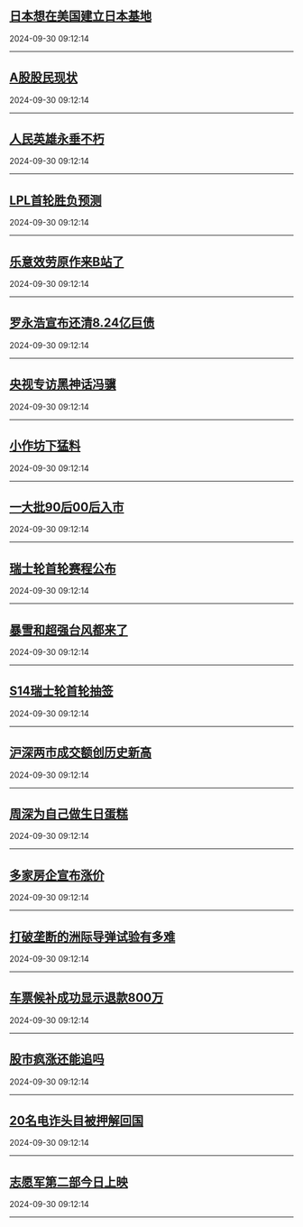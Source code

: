 ## [日本想在美国建立日本基地](https://search.bilibili.com/all?vt=36849326&keyword=%E6%97%A5%E6%9C%AC%E6%83%B3%E5%9C%A8%E7%BE%8E%E5%9B%BD%E5%BB%BA%E7%AB%8B%E6%97%A5%E6%9C%AC%E5%9F%BA%E5%9C%B0&order=click)

2024-09-30 09:12:14

---
## [A股股民现状](https://search.bilibili.com/all?vt=36849326&keyword=A%E8%82%A1%E8%82%A1%E6%B0%91%E7%8E%B0%E7%8A%B6&order=click)

2024-09-30 09:12:14

---
## [人民英雄永垂不朽](https://search.bilibili.com/all?vt=36849326&keyword=%E4%BA%BA%E6%B0%91%E8%8B%B1%E9%9B%84%E6%B0%B8%E5%9E%82%E4%B8%8D%E6%9C%BD&order=click)

2024-09-30 09:12:14

---
## [LPL首轮胜负预测](https://search.bilibili.com/all?vt=36849326&keyword=LPL%E9%A6%96%E8%BD%AE%E8%83%9C%E8%B4%9F%E9%A2%84%E6%B5%8B&order=click)

2024-09-30 09:12:14

---
## [乐意效劳原作来B站了](https://search.bilibili.com/all?vt=36849326&keyword=%E4%B9%90%E6%84%8F%E6%95%88%E5%8A%B3%E5%8E%9F%E4%BD%9C%E6%9D%A5B%E7%AB%99%E4%BA%86&order=click)

2024-09-30 09:12:14

---
## [罗永浩宣布还清8.24亿巨债](https://search.bilibili.com/all?vt=36849326&keyword=%E7%BD%97%E6%B0%B8%E6%B5%A9%E5%AE%A3%E5%B8%83%E8%BF%98%E6%B8%858.24%E4%BA%BF%E5%B7%A8%E5%80%BA&order=click)

2024-09-30 09:12:14

---
## [央视专访黑神话冯骥](https://search.bilibili.com/all?vt=36849326&keyword=%E5%A4%AE%E8%A7%86%E4%B8%93%E8%AE%BF%E9%BB%91%E7%A5%9E%E8%AF%9D%E5%86%AF%E9%AA%A5&order=click)

2024-09-30 09:12:14

---
## [小作坊下猛料](https://search.bilibili.com/all?vt=36849326&keyword=%E5%B0%8F%E4%BD%9C%E5%9D%8A%E4%B8%8B%E7%8C%9B%E6%96%99&order=click)

2024-09-30 09:12:14

---
## [一大批90后00后入市](https://search.bilibili.com/all?vt=36849326&keyword=%E4%B8%80%E5%A4%A7%E6%89%B990%E5%90%8E00%E5%90%8E%E5%85%A5%E5%B8%82&order=click)

2024-09-30 09:12:14

---
## [瑞士轮首轮赛程公布](https://search.bilibili.com/all?vt=36849326&keyword=%E7%91%9E%E5%A3%AB%E8%BD%AE%E9%A6%96%E8%BD%AE%E8%B5%9B%E7%A8%8B%E5%85%AC%E5%B8%83&order=click)

2024-09-30 09:12:14

---
## [暴雪和超强台风都来了](https://search.bilibili.com/all?vt=36849326&keyword=%E6%9A%B4%E9%9B%AA%E5%92%8C%E8%B6%85%E5%BC%BA%E5%8F%B0%E9%A3%8E%E9%83%BD%E6%9D%A5%E4%BA%86&order=click)

2024-09-30 09:12:14

---
## [S14瑞士轮首轮抽签](https://search.bilibili.com/all?vt=36849326&keyword=S14%E7%91%9E%E5%A3%AB%E8%BD%AE%E9%A6%96%E8%BD%AE%E6%8A%BD%E7%AD%BE&order=click)

2024-09-30 09:12:14

---
## [沪深两市成交额创历史新高](https://search.bilibili.com/all?vt=36849326&keyword=%E6%B2%AA%E6%B7%B1%E4%B8%A4%E5%B8%82%E6%88%90%E4%BA%A4%E9%A2%9D%E5%88%9B%E5%8E%86%E5%8F%B2%E6%96%B0%E9%AB%98&order=click)

2024-09-30 09:12:14

---
## [周深为自己做生日蛋糕](https://search.bilibili.com/all?vt=36849326&keyword=%E5%91%A8%E6%B7%B1%E4%B8%BA%E8%87%AA%E5%B7%B1%E5%81%9A%E7%94%9F%E6%97%A5%E8%9B%8B%E7%B3%95&order=click)

2024-09-30 09:12:14

---
## [多家房企宣布涨价](https://search.bilibili.com/all?vt=36849326&keyword=%E5%A4%9A%E5%AE%B6%E6%88%BF%E4%BC%81%E5%AE%A3%E5%B8%83%E6%B6%A8%E4%BB%B7&order=click)

2024-09-30 09:12:14

---
## [打破垄断的洲际导弹试验有多难](https://search.bilibili.com/all?vt=36849326&keyword=%E6%89%93%E7%A0%B4%E5%9E%84%E6%96%AD%E7%9A%84%E6%B4%B2%E9%99%85%E5%AF%BC%E5%BC%B9%E8%AF%95%E9%AA%8C%E6%9C%89%E5%A4%9A%E9%9A%BE&order=click)

2024-09-30 09:12:14

---
## [车票候补成功显示退款800万](https://search.bilibili.com/all?vt=36849326&keyword=%E8%BD%A6%E7%A5%A8%E5%80%99%E8%A1%A5%E6%88%90%E5%8A%9F%E6%98%BE%E7%A4%BA%E9%80%80%E6%AC%BE800%E4%B8%87&order=click)

2024-09-30 09:12:14

---
## [股市疯涨还能追吗](https://search.bilibili.com/all?vt=36849326&keyword=%E8%82%A1%E5%B8%82%E7%96%AF%E6%B6%A8%E8%BF%98%E8%83%BD%E8%BF%BD%E5%90%97&order=click)

2024-09-30 09:12:14

---
## [20名电诈头目被押解回国](https://search.bilibili.com/all?vt=36849326&keyword=20%E5%90%8D%E7%94%B5%E8%AF%88%E5%A4%B4%E7%9B%AE%E8%A2%AB%E6%8A%BC%E8%A7%A3%E5%9B%9E%E5%9B%BD&order=click)

2024-09-30 09:12:14

---
## [志愿军第二部今日上映](https://search.bilibili.com/all?vt=36849326&keyword=%E5%BF%97%E6%84%BF%E5%86%9B%E7%AC%AC%E4%BA%8C%E9%83%A8%E4%BB%8A%E6%97%A5%E4%B8%8A%E6%98%A0&order=click)

2024-09-30 09:12:14

---
